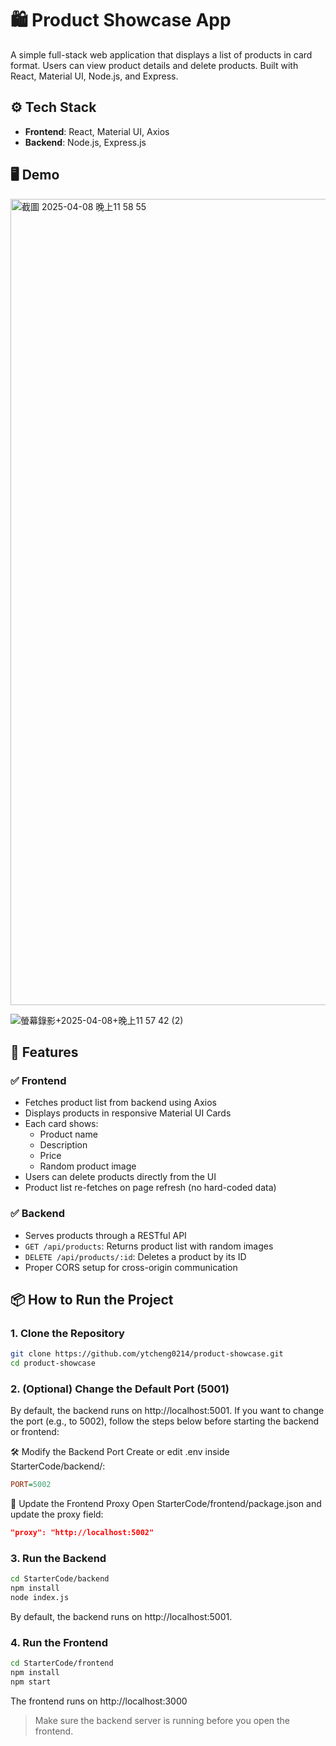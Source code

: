 # 🛍️ Product Showcase App

A simple full-stack web application that displays a list of products in card format. Users can view product details and delete products. Built with React, Material UI, Node.js, and Express.

## ⚙️ Tech Stack

- **Frontend**: React, Material UI, Axios  
- **Backend**: Node.js, Express.js

## 🖥️ Demo
<img width="1290" alt="截圖 2025-04-08 晚上11 58 55" src="https://github.com/user-attachments/assets/16154c72-efba-4253-908c-3e05ce6990fd" />

![螢幕錄影+2025-04-08+晚上11 57 42 (2)](https://github.com/user-attachments/assets/051da33e-0a9d-44d5-b9e3-d748a9970d7b)


## 🚀 Features

### ✅ Frontend
- Fetches product list from backend using Axios
- Displays products in responsive Material UI Cards
- Each card shows:
  - Product name
  - Description
  - Price
  - Random product image
- Users can delete products directly from the UI
- Product list re-fetches on page refresh (no hard-coded data)

### ✅ Backend
- Serves products through a RESTful API
- `GET /api/products`: Returns product list with random images
- `DELETE /api/products/:id`: Deletes a product by its ID
- Proper CORS setup for cross-origin communication

## 📦 How to Run the Project

### 1. Clone the Repository
```bash
git clone https://github.com/ytcheng0214/product-showcase.git
cd product-showcase
```

### 2. (Optional) Change the Default Port (5001)
By default, the backend runs on http://localhost:5001.
If you want to change the port (e.g., to 5002), follow the steps below before starting the backend or frontend:

🛠 Modify the Backend Port
Create or edit .env inside StarterCode/backend/:

```ini
PORT=5002
```

🔁 Update the Frontend Proxy
Open StarterCode/frontend/package.json and update the proxy field:

```json
"proxy": "http://localhost:5002"
```

### 3. Run the Backend
```bash
cd StarterCode/backend
npm install
node index.js
```
By default, the backend runs on http://localhost:5001.


### 4. Run the Frontend
```bash
cd StarterCode/frontend
npm install
npm start
```
The frontend runs on http://localhost:3000
> Make sure the backend server is running before you open the frontend.